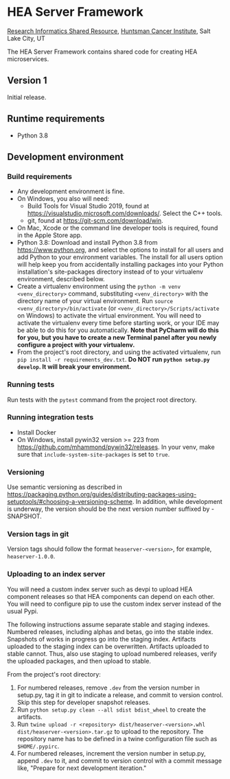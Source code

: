 # HEA Server Framework
[Research Informatics Shared Resource](https://risr.hci.utah.edu), [Huntsman Cancer Institute](https://healthcare.utah.edu/huntsmancancerinstitute/), Salt Lake City, UT

The HEA Server Framework contains shared code for creating HEA microservices.

## Version 1
Initial release.

## Runtime requirements
* Python 3.8

## Development environment

### Build requirements
* Any development environment is fine.
* On Windows, you also will need:
    * Build Tools for Visual Studio 2019, found at https://visualstudio.microsoft.com/downloads/. Select the C++ tools.
    * git, found at https://git-scm.com/download/win.
* On Mac, Xcode or the command line developer tools is required, found in the Apple Store app.
* Python 3.8: Download and install Python 3.8 from https://www.python.org, and select the options to install for all users and add
Python to your environment variables. The install for all users option will help keep you from accidentally installing
packages into your Python installation's site-packages directory instead of to your virtualenv environment, described
below.
* Create a virtualenv environment using the `python -m venv <venv_directory>` command, substituting `<venv_directory>`
with the directory name of your virtual environment. Run `source <venv_directory>/bin/activate` (or `<venv_directory>/Scripts/activate` on Windows) to activate the virtual
environment. You will need to activate the virtualenv every time before starting work, or your IDE may be able to do 
this for you automatically. **Note that PyCharm will do this for you, but you have to create a new Terminal panel
after you newly configure a project with your virtualenv.**
* From the project's root directory, and using the activated virtualenv, run `pip install -r requirements_dev.txt`.
**Do NOT run `python setup.py develop`. It will break your environment.**

### Running tests
Run tests with the `pytest` command from the project root directory.

### Running integration tests
* Install Docker
* On Windows, install pywin32 version >= 223 from https://github.com/mhammond/pywin32/releases. In your venv, make sure that
`include-system-site-packages` is set to `true`.

### Versioning
Use semantic versioning as described in 
https://packaging.python.org/guides/distributing-packages-using-setuptools/#choosing-a-versioning-scheme. In addition,
while development is underway, the version should be the next version number suffixed by -SNAPSHOT.

### Version tags in git
Version tags should follow the format `heaserver-<version>`, for example, `heaserver-1.0.0`.

### Uploading to an index server
You will need a custom index server such as devpi to upload HEA component releases so that HEA
components can depend on each other. You will need to configure pip to use the custom index server
instead of the usual Pypi.

The following instructions assume separate stable and staging indexes. Numbered releases, including alphas and betas, go 
into the stable index. Snapshots of works in progress go into the staging index. Artifacts uploaded to the
staging index can be overwritten. Artifacts uploaded to stable cannot. Thus, also use staging to upload numbered
releases, verify the uploaded packages, and then upload to stable.

From the project's root directory:
1. For numbered releases, remove `.dev` from the version number in setup.py, tag it in git to indicate a release, 
and commit to version control. Skip this step for developer snapshot releases.
2. Run `python setup.py clean --all sdist bdist_wheel` to create the artifacts.
3. Run `twine upload -r <repository> dist/heaserver-<version>.whl dist/heaserver-<version>.tar.gz` to upload to the
 repository. The repository name has to be defined in a twine configuration file such as `$HOME/.pypirc`.
4. For numbered releases, increment the version number in setup.py, append `.dev` to it, and commit to version 
control with a commit message like, "Prepare for next development iteration."
